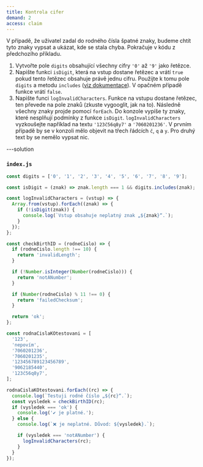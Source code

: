 ```yaml
---
title: Kontrola cifer
demand: 2
access: claim
---
```


V případě, že uživatel zadal do rodného čísla špatné znaky, budeme chtít tyto znaky vypsat a ukázat, kde se stala chyba. Pokračuje v kódu z předchozího příkladu.

1. Vytvořte pole `digits` obsahující všechny cifry `'0'` až `'9'` jako řetězce.
1. Napište funkci `isDigit`, která na vstup dostane řetězec a vrátí `true` pokud tento řetězec obsahuje právě jednu cifru. Použijte k tomu pole `digits` a metodu `includes` ([viz dokumentace](https://developer.mozilla.org/en-US/docs/Web/JavaScript/Reference/Global_Objects/Array/includes)). V opačném případě funkce vrátí `false`.
1. Napište funci `logInvalidCharacters`. Funkce na vstupu dostane řetězec, ten převede na pole znaků (zkuste vygooglit, jak na to). Následně všechny znaky projde pomocí `forEach`. Do konzole vypíše ty znaky, které nesplňují podmínky z funkce `isDigit`. `logInvalidCharacters` vyzkoušejte například na textu `'123č56q8y7'` a `'7060201236'`. V prvním případě by se v konzoli mělo objevit na třech řádcích `č`, `q` a `y`. Pro druhý text by se nemělo vypsat nic.

---solution

### `index.js`

```js
const digits = ['0', '1', '2', '3', '4', '5', '6', '7', '8', '9'];

const isDigit = (znak) => znak.length === 1 && digits.includes(znak);

const logInvalidCharacters = (vstup) => {
  Array.from(vstup).forEach((znak) => {
    if (!isDigit(znak)) {
      console.log(`Vstup obsahuje neplatný znak „${znak}“.`);
    }
  });
};

const checkBirthID = (rodneCislo) => {
  if (rodneCislo.length !== 10) {
    return 'invalidLength';
  }

  if (!Number.isInteger(Number(rodneCislo))) {
    return 'notANumber';
  }

  if (Number(rodneCislo) % 11 !== 0) {
    return 'failedChecksum';
  }

  return 'ok';
};

const rodnaCislaKOtestovani = [
  '123',
  'nepovím',
  '7060201236',
  '7060201235',
  '123456789123456789',
  '9062185440',
  '123č56q8y7',
];

rodnaCislaKOtestovani.forEach((rc) => {
  console.log(`Testuji rodné číslo „${rc}“.`);
  const vysledek = checkBirthID(rc);
  if (vysledek === 'ok') {
    console.log('✔️ je platné.');
  } else {
    console.log(`❌ je neplatné. Důvod: ${vysledek}.`);

    if (vysledek === 'notANumber') {
      logInvalidCharacters(rc);
    }
  }
});
```
